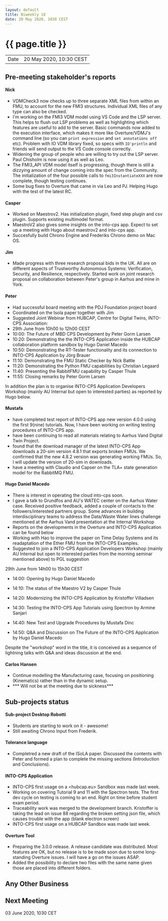 ```yaml
---
layout: default
title: Biweekly 18
date: 20 May 2020, 1030 CEST
---
```


<script src="https://code.jquery.com/jquery-1.11.1.min.js">
</script>
<script src="/javascripts/edit.js"></script>
<script>setEditButonNm();</script>

# {{ page.title }}

|||
|---|---|
| Date | 20 May 2020, 10:30 CEST |


## Pre-meeting stakeholder's reports

<!-- Please keep in mind that the minutes are publicly available.-->

#### Nick
* VDMCheck3 now checks up to three separate XML files from within an FMU, to account for the new FMI3 structures. Individual XML files of any type can also be checked.
* I'm working on the FMI3 VDM model using VS Code and the LSP server. This helps to flush out LSP problems as well as highlighting which features are useful to add to the server. Basic commands now added to the execution interface, which makes it more like Overture/VDMJ's command line (so you can `print expression` and `set annotations off` etc). Problem with IO VDM library fixed, so specs with `IO'println` and friends will send output to the VS Code console correctly.
* Widening the group of people who are willing to try out the LSP server. Paul Chisholm is now using it as well as Leo.
* The FMI3_API VDM model itself is progressing, though there is still a dizzying amount of change coming into the spec from the Community. The initialization of the four possible calls to `fmi3InstantiateXXX` are now complete, though testing continues.
* Some bug fixes to Overture that came in via Leo and PJ. Helping Hugo with the test of the latest RC.

#### Casper
* Worked on Maestrov2. Has initialization plugin, fixed step plugin and csv plugin. Supports existing multimodel format.
* MaestroV2 also gives some insights on the into-cps app. Expect to set up a meeting with Hugo about maestrov2 and into-cps app.
* Succesfully build Chrono Engine and Frederiks Chrono demo on Mac OS.

#### Jim
* Made progress with three research proposal bids in the UK. All are on different aspects of Trustworthy Autonomous Systems: Verification, Security, and Resilience, respectively. Started work on joint research proposal on collaboration between Peter's group in Aarhus and mine in York.

#### Peter
* Had successful board meeting with the PDJ Foundation project board
* Coordinated on the Isola paper together with Jim
* Suggested Joint Webinar from HUBCAP, Centre for Digital Twins, INTO-CPS Association:
* 29th June from 10h00 to 12h00 CEST
* 10:00: The Future of MBD CPS Development by Peter Gorm Larsen
* 10:20: Demonstrating the the INTO-CPS Application inside the HUBCAP collaboration platform sandbox by Hugo Daniel Macedo
* 10:50: Demonstrating the RT-Tester functionality and its connection to INTO-CPS Application by Jörg Brauer
* 11:10: Demonstrating the FMU Static Checker by Nick Battle
* 11:20: Demonstrating the Python FMU capabilities by Christian Legaard
* 11:40: Presenting the RabbitFMU capability by Casper Thule
* 11:55: Closing remarks by Peter Gorm Larsen

In addition the plan is to organise INTO-CPS Application Developers Workshop (mainly AU Internal but open to interested parties) as reported by Hugo below.

#### Mustafa
* have completed test report of INTO-CPS app new version 4.0.0 using the first 9(nine) tutorials. Now, I have been working on 
writing testing procedures of INTO-CPS app.
* have been continuing to read all materials relating to Aarhus Vand Digital Twin Project.
* found that the download manager of the latest INTO-CPS App downloads a 20-sim version 4.8.1 that exports broken FMUs. We confirmed that the new 4.8.2 version was generating working FMUs. So, I will update the version of 20-sim in downloads.
* have a meeting with Claudio and Capser on the TLA+ state generation model for the RabbitMQ FMU.

#### Hugo Daniel Macedo
* There is interest in operating the cloud into-cps soon.
* I gave a talk to Grundfos and AU's WATEC center on the Aarhus Water case. Received positive feedback, added a couple of contacts to the followers/interested partners group. Some advances in building interdisciplinary teams to address the Data/Waste Water lines challenge mentioned at the Aarhus Vand presentation at the Internal Workshop 
* Reports on the developments in the Overture and INTO-CPS Application can be found below
* Working with Hao to improve the paper on Time Delay Systems and its readaptation of the Ether FMU from the INTO-CPS Examples.
* Suggested to join a INTO-CPS Application Developers Workshop (mainly AU Internal but open to interested parties from the morning seminar mentioned above) to PGL suggestion

29th June from 14h00 to 15h30 CEST

* 14:00: Opening by Hugo Daniel Macedo

* 14:10: The status of the Maestro V2 by Casper Thule

* 14:20: Modernizing the INTO-CPS Application by Kristoffer Villadsen

* 14:30: Testing the INTO-CPS App Tutorials using Spectron by Armine Sanjari

* 14:40: New Test and Upgrade Procedures by Mustafa Dinc

* 14:50: Q&A and Discussion on The Future of the INTO-CPS Application by Hugo Daniel Macedo 

Despite the "workshop" word in the title, it is conceived as a sequence of lightning talks with Q&A and ideas discussion at the end.

#### Carlos Hansen

* Continue modelling the Manufacturing case, focusing on positioning (Kinematics) rather than in the dynamic setup.
* *** Will not be at the meeting due to sickness***

## Sub-projects status


#### Sub-project Desktop Robotti
* Students are starting to work on it - awesome!
* Still awaiting Chrono Input from Frederik.

#### Tolerance language
* Completred a new draft of the ISoLA paper. Discussed the contents with Peter and formed a plan to complete the missing sections (Introduction and Conclusions).

#### INTO-CPS Application
* INTO-CPS first usage on a <hubcap.eu> Sandbox was made last week.
* Working on covering Tutorial 9 and 11 with the Spectron tests. The first dev cycle on testing is coming to an end. Right on time before student exam period.
* Traceability work was merged to the development branch. Kristoffer is taking the lead on issue 88 regarding the broken setting json file, which causes trouble with the app (blank electron screen)
* INTO-CPS first usage on a HUBCAP Sandbox was made last week.


#### Overture Tool
* Preparing the 3.0.0 release. A release candidate was distributed. Most features are OK, but no release is to be made soon due to some long-standing Overture issues. I will have a go on the issues ASAP.
* Added the possibility to declare two files with the same name given those are placed into different folders. 


##  Any Other Business

Next Meeting
------------

03 June 2020, 1030 CET


<div id="edit_page_div"></div>
